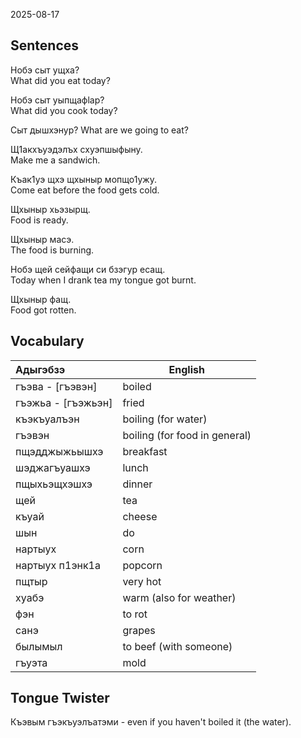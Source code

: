 2025-08-17
## Sentences

Нобэ сыт ущха?  
What did you eat today?

Нобэ сыт уыпщафӏар?  
What did you cook today?

Сыт дышхэнур?
What are we going to eat?

Щ1акхъуэдэлъх схуэпшыфыну.  
Make me a sandwich.

Къак1уэ щхэ щхыныр мопщо1ужу.  
Come eat before the food gets cold.

Щхыныр хьэзырщ.  
Food is ready.

Щхыныр масэ.  
The food is burning.

Нобэ щей сейфащи си бзэгур есащ.  
Today when I drank tea my tongue got burnt.

Щхыныр фащ.  
Food got rotten.

## Vocabulary

| Адыгэбзэ           | English                       |
| :----------------- | ----------------------------- |
| гъэва - [гъэвэн]   | boiled                        |
| гъэжьа - [гъэжьэн] | fried                         |
| къэкъуалъэн        | boiling (for water)           |
| гъэвэн             | boiling (for food in general) |
| пщэдджыжьышхэ      | breakfast                     |
| шэджагъуашхэ       | lunch                         |
| пщыхьэщхэшхэ       | dinner                        |
| щей                | tea                           |
| къуай              | cheese                        |
| шын                | do                            |
| нартыух            | corn                          |
| нартыух п1энк1а    | popcorn                       |
| пщтыр              | very hot                      |
| хуабэ              | warm (also for weather)       |
| фэн                | to rot                        |
| санэ               | grapes                        |
| былымыл            | to beef (with someone)        |
| гъуэта             | mold                          |

## Tongue Twister

Къэвым гъэкъуэлъатэми - even if you haven't boiled it (the water).

